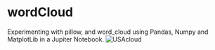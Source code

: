 # wordCloud
Experimenting with pillow, and word_cloud using Pandas, Numpy and MatplotLib in a Jupiter Notebook.
![USAcloud]('https://github.com/ph1-618O/wordCloud/blob/main/usaWine.png?raw=true')
